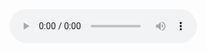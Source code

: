 <html>
<audio controls>
<source src="laji.mp3">
<audio controls>
<source src="sanjiaozhi.mp3">
</audio>
</html>
